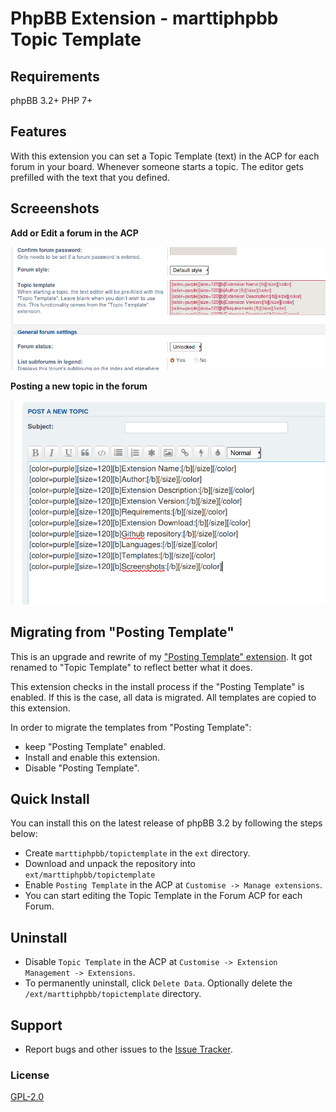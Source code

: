 # PhpBB Extension - marttiphpbb Topic Template

## Requirements

phpBB 3.2+ PHP 7+

## Features

With this extension you can set a Topic Template (text) in the ACP for each forum in your board.
Whenever someone starts a topic. The editor gets prefilled with the text that you defined.

## Screeenshots

**Add or Edit a forum in the ACP**

![ACP](/doc/acp.png)

**Posting a new topic in the forum**

![Posting](/doc/posting.png)

## Migrating from "Posting Template"

This is an upgrade and rewrite of my ["Posting Template" extension](https://www.phpbb.com/customise/db/extension/posting_template_4/). 
It got renamed to "Topic Template" to reflect better what it does. 

This extension checks in the install process if the "Posting Template" is enabled.
If this is the case, all data is migrated. All templates are copied to this extension. 

In order to migrate the templates from "Posting Template": 

* keep "Posting Template" enabled.
* Install and enable this extension. 
* Disable "Posting Template".

## Quick Install

You can install this on the latest release of phpBB 3.2 by following the steps below:

* Create `marttiphpbb/topictemplate` in the `ext` directory.
* Download and unpack the repository into `ext/marttiphpbb/topictemplate`
* Enable `Posting Template` in the ACP at `Customise -> Manage extensions`.
* You can start editing the Topic Template in the Forum ACP for each Forum.

## Uninstall

* Disable `Topic Template` in the ACP at `Customise -> Extension Management -> Extensions`.
* To permanently uninstall, click `Delete Data`. Optionally delete the `/ext/marttiphpbb/topictemplate` directory.

## Support

* Report bugs and other issues to the [Issue Tracker](https://github.com/marttiphpbb/topictemplate/issues).

### License

[GPL-2.0](license.txt)
